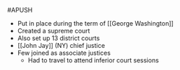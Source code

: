 #APUSH
- Put in place during the term of [[George Washington]]
- Created a supreme court
- Also set up 13 district courts
- [[John Jay]] (NY) chief justice
- Few joined as associate justices
	- Had to travel to attend inferior court sessions